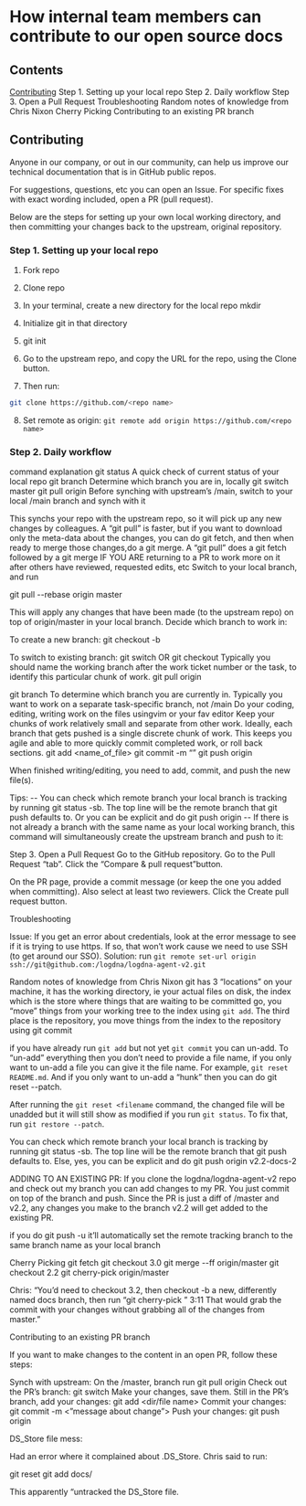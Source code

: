 # How internal team members can contribute to our  open source docs

## Contents

[Contributing](#contributing)
Step 1. Setting up your local repo
Step 2. Daily workflow
Step 3. Open a Pull Request
Troubleshooting
Random notes of knowledge from Chris Nixon
Cherry Picking
Contributing to an existing PR branch

## Contributing

Anyone in our company, or out in our community, can help us improve our technical documentation that is in GitHub public repos. 

For suggestions, questions, etc you can open an Issue. 
For specific fixes with exact wording included, open a PR (pull request).

Below are the steps for setting up your own local working directory, and then committing your changes back to the upstream, original repository.

### Step 1. Setting up your local repo
1. Fork repo 
2. Clone repo
 3. In your terminal, create a new directory for the local repo
mkdir <name-of-dir>
 4. Initialize git in that directory
 5. git init
6. Go to the upstream repo, and copy the URL for the repo, using the Clone button.

7. Then run:
```bash
git clone https://github.com/<repo name>
 ```
8. Set remote as origin:
`git remote add origin https://github.com/<repo name>`




### Step 2. Daily workflow

command
explanation
git status
A quick check of current status of your local repo
git branch
Determine which branch you are in, locally
git switch master
git pull origin
Before synching with upstream’s /main, switch to your local /main branch and synch with it

This synchs your repo with the upstream repo, so it will pick up any new changes by colleagues. A “git pull” is faster, but if you want to download only the meta-data about the changes, you can do git fetch, and then when ready to merge those changes,do a git merge. A “git pull” does a git fetch followed by a git merge
IF YOU ARE returning to a PR to work more on it after others have reviewed, requested edits, etc
Switch to your local branch, and run

git pull --rebase origin master

This will apply any changes that have been made (to the upstream repo) on top of origin/master in your local branch.
Decide which branch to work in:

To create a new branch:
git checkout -b <name of new branch>

To switch to existing branch:
git switch <name of branch>
OR
git checkout <name of branch>
Typically you should name the working branch after the work ticket number or the task, to identify this particular chunk of work.
git pull origin <branch name>


git branch
To determine which branch you are currently in. Typically you want to work on a separate task-specific branch, not /main
Do your coding, editing, writing work on the files usingvim or your fav editor
Keep your chunks of work relatively small and separate from other work. Ideally, each branch that gets pushed is a single discrete chunk of work. This keeps you agile and able to more quickly commit completed work, or roll back sections.
git add <name_of_file>
git commit -m “<your message enclosed in quotation marks>”
git push origin <branch name>


When finished writing/editing, you need to  add, commit, and push the new file(s). 

Tips:
-- You can check which remote branch your local branch is tracking by running git status -sb. The top line will be the remote branch that git push defaults to. Or you can be explicit and do git push origin <branch name>
-- If there is not already a branch with the same name as your local working branch, this command will simultaneously create the upstream branch and push to it: 


 <your-branch-name>






Step 3. Open a Pull Request
Go to the GitHub repository.
Go to the Pull Request “tab”.
Click the “Compare & pull request”button.





On the PR page, provide a commit message (or keep the one you added when committing). Also select at least two reviewers.
Click the Create pull request button.



Troubleshooting

Issue: If you get an error about credentials, look at the error message to see if it is trying to use https. If so, that won’t work cause we need to use SSH (to get around our SSO).
Solution: run `git remote set-url origin ssh://git@github.com:/logdna/logdna-agent-v2.git`

Random notes of knowledge from Chris Nixon
git has 3 “locations” on your machine, it has the working directory, ie your actual files on disk, the index which is the store where things that are waiting to be committed go, you “move” things from your working tree to the index using `git add`. The third place is the repository, you move things from the index to the repository using git commit
 
if you have already run `git add` but not yet `git commit` you can un-add. To “un-add” everything then you don’t need to provide a file name, if you only want to un-add a file you can give it the file name. For example, `git reset README.md`. And if you only want to un-add a “hunk” then you can do git reset --patch.
 
After running the `git reset <filename` command, the changed file will be unadded but it will still show as modified if you run `git status`. To fix that, run `git restore --patch`.
 
You can check which remote branch your local branch is tracking by running git status -sb. The top line will be the remote branch that git push defaults to. Else, yes, you can be explicit and do git push origin v2.2-docs-2 
 
ADDING TO AN EXISTING PR: If you clone the logdna/logdna-agent-v2 repo and check out my branch you can add changes to my PR. You just commit on top of the branch and push. Since the PR is just a diff of /master and v2.2, any changes you make to the branch v2.2 will get added to the existing PR.
 
if you do git push -u  it’ll automatically set the remote tracking branch to the same branch name as your local branch
 
Cherry Picking
git fetch
git checkout 3.0
git merge --ff origin/master
git checkout 2.2
git cherry-pick origin/master
 
Chris: “You’d need to checkout 3.2, then checkout -b a new, differently named docs branch, then run “git cherry-pick <name of your original docs branch>”
3:11
That would grab the commit with your changes without grabbing all of the changes from master.”
 
Contributing to an existing PR branch
 
If you want to make changes to the content in an open PR, follow these steps:
 
Synch with upstream:
On the /master, branch run git pull origin
Check out the PR’s branch: git switch <branch name>
Make your changes, save them.
Still in the PR’s branch, add your changes: git add <dir/file name>
Commit your changes: git commit -m <”message about change”>
Push your changes: git push origin <branch name>
 
DS_Store file mess:

Had an error where it complained about .DS_Store. Chris said to run:

git reset
git add docs/
 
This apparently “untracked the DS_Store file.

 
 
 

